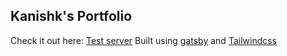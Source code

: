 ## Kanishk's Portfolio

Check it out here: [Test server](somelink)
Built using [gatsby](https://gatsby.org/) and [Tailwindcss](https://tailwindcss.com/)